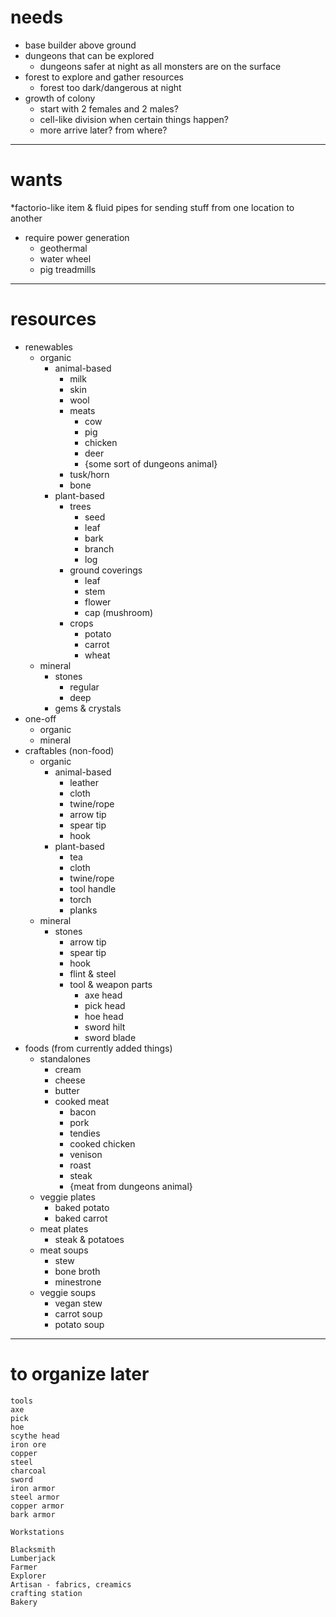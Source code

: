 # needs

* base builder above ground
* dungeons that can be explored
    * dungeons safer at night as all monsters are on the surface
* forest to explore and gather resources
    * forest too dark/dangerous at night
* growth of colony
    * start with 2 females and 2 males? 
    * cell-like division when certain things happen?
    * more arrive later? from where?


--- 


# wants

*factorio-like item & fluid pipes for sending stuff from one location to another
* require power generation
    * geothermal
    * water wheel
    * pig treadmills



---


# resources

* renewables
    * organic
        * animal-based
            * milk
            * skin
            * wool
            * meats
                * cow
                * pig
                * chicken
                * deer
                * {some sort of dungeons animal}
            * tusk/horn
            * bone
        * plant-based
            * trees
                * seed
                * leaf
                * bark
                * branch
                * log
            * ground coverings
                * leaf
                * stem
                * flower
                * cap (mushroom)
            * crops
                * potato
                * carrot
                * wheat
    * mineral
        * stones
            * regular
            * deep
        * gems & crystals
* one-off
    * organic
    * mineral
* craftables (non-food)
    * organic
        * animal-based
            * leather
            * cloth
            * twine/rope
            * arrow tip
            * spear tip
            * hook  
        * plant-based
            * tea
            * cloth
            * twine/rope
            * tool handle
            * torch
            * planks  
    * mineral
        * stones
            * arrow tip
            * spear tip
            * hook
            * flint & steel
            * tool & weapon parts
                * axe head
                * pick head
                * hoe head
                * sword hilt
                * sword blade
* foods (from currently added things)
    * standalones
        * cream
        * cheese
        * butter
        * cooked meat
            * bacon
            * pork
            * tendies
            * cooked chicken
            * venison
            * roast
            * steak
            * {meat from dungeons animal}
    * veggie plates
        * baked potato
        * baked carrot
    * meat plates
        * steak & potatoes
    * meat soups
        * stew
        * bone broth
        * minestrone
    * veggie soups
        * vegan stew
        * carrot soup
        * potato soup



---

# to organize later

```
tools
axe
pick
hoe
scythe head
iron ore
copper
steel
charcoal
sword
iron armor
steel armor
copper armor
bark armor

Workstations

Blacksmith
Lumberjack
Farmer
Explorer
Artisan - fabrics, creamics
crafting station
Bakery





```





